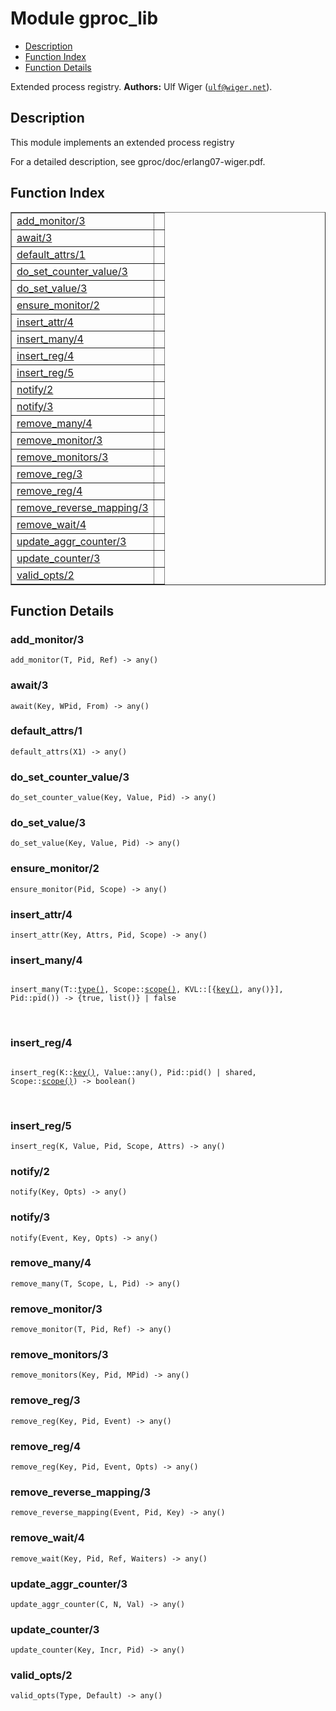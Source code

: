 

# Module gproc_lib #
* [Description](#description)
* [Function Index](#index)
* [Function Details](#functions)


Extended process registry.
__Authors:__ Ulf Wiger ([`ulf@wiger.net`](mailto:ulf@wiger.net)).
<a name="description"></a>

## Description ##

This module implements an extended process registry


For a detailed description, see gproc/doc/erlang07-wiger.pdf.
<a name="index"></a>

## Function Index ##


<table width="100%" border="1" cellspacing="0" cellpadding="2" summary="function index"><tr><td valign="top"><a href="#add_monitor-3">add_monitor/3</a></td><td></td></tr><tr><td valign="top"><a href="#await-3">await/3</a></td><td></td></tr><tr><td valign="top"><a href="#default_attrs-1">default_attrs/1</a></td><td></td></tr><tr><td valign="top"><a href="#do_set_counter_value-3">do_set_counter_value/3</a></td><td></td></tr><tr><td valign="top"><a href="#do_set_value-3">do_set_value/3</a></td><td></td></tr><tr><td valign="top"><a href="#ensure_monitor-2">ensure_monitor/2</a></td><td></td></tr><tr><td valign="top"><a href="#insert_attr-4">insert_attr/4</a></td><td></td></tr><tr><td valign="top"><a href="#insert_many-4">insert_many/4</a></td><td></td></tr><tr><td valign="top"><a href="#insert_reg-4">insert_reg/4</a></td><td></td></tr><tr><td valign="top"><a href="#insert_reg-5">insert_reg/5</a></td><td></td></tr><tr><td valign="top"><a href="#notify-2">notify/2</a></td><td></td></tr><tr><td valign="top"><a href="#notify-3">notify/3</a></td><td></td></tr><tr><td valign="top"><a href="#remove_many-4">remove_many/4</a></td><td></td></tr><tr><td valign="top"><a href="#remove_monitor-3">remove_monitor/3</a></td><td></td></tr><tr><td valign="top"><a href="#remove_monitors-3">remove_monitors/3</a></td><td></td></tr><tr><td valign="top"><a href="#remove_reg-3">remove_reg/3</a></td><td></td></tr><tr><td valign="top"><a href="#remove_reg-4">remove_reg/4</a></td><td></td></tr><tr><td valign="top"><a href="#remove_reverse_mapping-3">remove_reverse_mapping/3</a></td><td></td></tr><tr><td valign="top"><a href="#remove_wait-4">remove_wait/4</a></td><td></td></tr><tr><td valign="top"><a href="#update_aggr_counter-3">update_aggr_counter/3</a></td><td></td></tr><tr><td valign="top"><a href="#update_counter-3">update_counter/3</a></td><td></td></tr><tr><td valign="top"><a href="#valid_opts-2">valid_opts/2</a></td><td></td></tr></table>


<a name="functions"></a>

## Function Details ##

<a name="add_monitor-3"></a>

### add_monitor/3 ###

`add_monitor(T, Pid, Ref) -> any()`


<a name="await-3"></a>

### await/3 ###

`await(Key, WPid, From) -> any()`


<a name="default_attrs-1"></a>

### default_attrs/1 ###

`default_attrs(X1) -> any()`


<a name="do_set_counter_value-3"></a>

### do_set_counter_value/3 ###

`do_set_counter_value(Key, Value, Pid) -> any()`


<a name="do_set_value-3"></a>

### do_set_value/3 ###

`do_set_value(Key, Value, Pid) -> any()`


<a name="ensure_monitor-2"></a>

### ensure_monitor/2 ###

`ensure_monitor(Pid, Scope) -> any()`


<a name="insert_attr-4"></a>

### insert_attr/4 ###

`insert_attr(Key, Attrs, Pid, Scope) -> any()`


<a name="insert_many-4"></a>

### insert_many/4 ###


<pre><code>
insert_many(T::<a href="#type-type">type()</a>, Scope::<a href="#type-scope">scope()</a>, KVL::[{<a href="#type-key">key()</a>, any()}], Pid::pid()) -&gt; {true, list()} | false
</code></pre>
<br />


<a name="insert_reg-4"></a>

### insert_reg/4 ###


<pre><code>
insert_reg(K::<a href="#type-key">key()</a>, Value::any(), Pid::pid() | shared, Scope::<a href="#type-scope">scope()</a>) -&gt; boolean()
</code></pre>
<br />


<a name="insert_reg-5"></a>

### insert_reg/5 ###

`insert_reg(K, Value, Pid, Scope, Attrs) -> any()`


<a name="notify-2"></a>

### notify/2 ###

`notify(Key, Opts) -> any()`


<a name="notify-3"></a>

### notify/3 ###

`notify(Event, Key, Opts) -> any()`


<a name="remove_many-4"></a>

### remove_many/4 ###

`remove_many(T, Scope, L, Pid) -> any()`


<a name="remove_monitor-3"></a>

### remove_monitor/3 ###

`remove_monitor(T, Pid, Ref) -> any()`


<a name="remove_monitors-3"></a>

### remove_monitors/3 ###

`remove_monitors(Key, Pid, MPid) -> any()`


<a name="remove_reg-3"></a>

### remove_reg/3 ###

`remove_reg(Key, Pid, Event) -> any()`


<a name="remove_reg-4"></a>

### remove_reg/4 ###

`remove_reg(Key, Pid, Event, Opts) -> any()`


<a name="remove_reverse_mapping-3"></a>

### remove_reverse_mapping/3 ###

`remove_reverse_mapping(Event, Pid, Key) -> any()`


<a name="remove_wait-4"></a>

### remove_wait/4 ###

`remove_wait(Key, Pid, Ref, Waiters) -> any()`


<a name="update_aggr_counter-3"></a>

### update_aggr_counter/3 ###

`update_aggr_counter(C, N, Val) -> any()`


<a name="update_counter-3"></a>

### update_counter/3 ###

`update_counter(Key, Incr, Pid) -> any()`


<a name="valid_opts-2"></a>

### valid_opts/2 ###

`valid_opts(Type, Default) -> any()`


